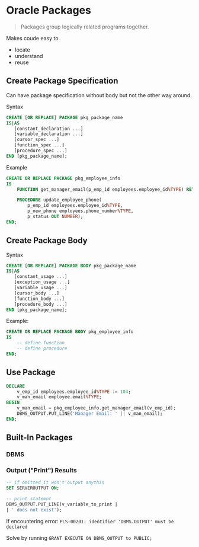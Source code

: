 # Oracle Packages
> Packages group logically related programs together.

Makes coude easy to
- locate
- understand
- reuse

## Create Package Specification
Can have package specification without body but not the other way around.

Syntax
```sql
CREATE [OR REPLACE] PACKAGE pkg_package_name
IS|AS
   [constant_declaration ...]
   [variable_declaration ...]
   [cursor_spec ...]
   [function_spec ...]
   [procedure_spec ...]
END [pkg_package_name];
```

Example
```sql
CREATE OR REPLACE PACKAGE pkg_employee_info
IS
    FUNCTION get_manager_email(p_emp_id employees.employee_id%TYPE) RETURN VARCHAR2;

    PROCEDURE update_employee_phone(
        p_emp_id employees.employee_id%TYPE,
        p_new_phone employees.phone_number%TYPE,
        p_status OUT NUMBER);
END;
```

## Create Package Body

Syntax
```sql
CREATE [OR REPLACE] PACKAGE BODY pkg_package_name
IS|AS
   [constant_usage ...]
   [exception_usage ...]
   [variable_usage ...]
   [cursor_body ...]
   [function_body ...]
   [procedure_body ...]
END [pkg_package_name]; 
```

Example:
```sql
CREATE OR REPLACE PACKAGE BODY pkg_employee_info
IS
    -- define function
    -- define procedure
END;
```

## Use Package

```sql
DECLARE
    v_emp_id employees.employee_id%TYPE := 104;
    v_man_email employee.email%TYPE;
BEGIN
    v_man_email = pkg_employee_info.get_manager_email(v_emp_id);
    DBMS_OUTPUT.PUT_LINE('Manager Email: ' || v_man_email);
END;
```


## Built-In Packages

### DBMS

### Output ("Print") Results

```sql
-- if omitted it won't output anythin
SET SERVEROUTPUT ON;

-- print statemnt
DBMS_OUTPUT.PUT_LINE(v_variable_to_print |
| ' does not exist');
```


If encountering error: `PLS-00201: identifier 'DBMS.OUTPUT' must be declared`

Solve by running `GRANT EXECUTE ON DBMS_OUTPUT to PUBLIC;`

